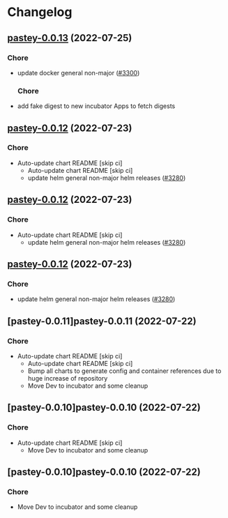 # Changelog



## [pastey-0.0.13](https://github.com/truecharts/apps/compare/pastey-0.0.12...pastey-0.0.13) (2022-07-25)

### Chore

- update docker general non-major ([#3300](https://github.com/truecharts/apps/issues/3300))

  ### Chore

- add fake digest to new incubator Apps to fetch digests




## [pastey-0.0.12](https://github.com/truecharts/apps/compare/pastey-0.0.11...pastey-0.0.12) (2022-07-23)

### Chore

- Auto-update chart README [skip ci]
  - Auto-update chart README [skip ci]
  - update helm general non-major helm releases ([#3280](https://github.com/truecharts/apps/issues/3280))




## [pastey-0.0.12](https://github.com/truecharts/apps/compare/pastey-0.0.11...pastey-0.0.12) (2022-07-23)

### Chore

- Auto-update chart README [skip ci]
  - update helm general non-major helm releases ([#3280](https://github.com/truecharts/apps/issues/3280))




## [pastey-0.0.12](https://github.com/truecharts/apps/compare/pastey-0.0.11...pastey-0.0.12) (2022-07-23)

### Chore

- update helm general non-major helm releases ([#3280](https://github.com/truecharts/apps/issues/3280))




## [pastey-0.0.11]pastey-0.0.11 (2022-07-22)

### Chore

- Auto-update chart README [skip ci]
  - Auto-update chart README [skip ci]
  - Bump all charts to generate config and container references due to huge increase of repository
  - Move Dev to incubator and some cleanup




## [pastey-0.0.10]pastey-0.0.10 (2022-07-22)

### Chore

- Auto-update chart README [skip ci]
  - Move Dev to incubator and some cleanup




## [pastey-0.0.10]pastey-0.0.10 (2022-07-22)

### Chore

- Move Dev to incubator and some cleanup
